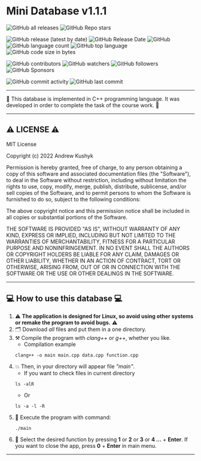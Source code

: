 # Mini Database v1.1.1

![GitHub all releases](https://img.shields.io/github/downloads/git-user-cpp/mini_database/total?color=00FF00&logo=GitHub&logoColor=00FF00&style=plastic)
![GitHub Repo stars](https://img.shields.io/github/stars/git-user-cpp/mini_database?color=FFFF00&logo=GitHub&logoColor=FFFF00&style=plastic)

![GitHub release (latest by date)](https://img.shields.io/github/v/release/git-user-cpp/mini_database?color=ff0000&logo=GitHub&logoColor=ff0000&style=plastic)
![GitHub Release Date](https://img.shields.io/github/release-date/git-user-cpp/mini_database?color=ff4500&logo=GitHub&logoColor=ff4500&style=plastic)
![GitHub](https://img.shields.io/github/license/git-user-cpp/mini_database?color=FFD700&logo=GitHub&logoColor=FFD700&style=plastic)
![GitHub language count](https://img.shields.io/github/languages/count/git-user-cpp/mini_database?color=7FFFD4&logo=GitHub&logoColor=7FFFD4&style=plastic)
![GitHub top language](https://img.shields.io/github/languages/top/git-user-cpp/mini_database?color=red&logo=GitHub&logoColor=red&style=plastic)
![GitHub code size in bytes](https://img.shields.io/github/languages/code-size/git-user-cpp/mini_database?color=00BFFF&logo=github&logoColor=00BFFF&style=plastic)

![GitHub contributors](https://img.shields.io/github/contributors-anon/git-user-cpp/mini_database?color=ff0000&logo=github&logoColor=ff0000&style=plastic)
![GitHub watchers](https://img.shields.io/github/watchers/git-user-cpp/mini_database?color=DC143C&logo=github&logoColor=DC143C&style=plastic)
![GitHub followers](https://img.shields.io/github/followers/git-user-cpp?color=7FFF00&logo=github&logoColor=7FFF00&style=plastic)
![GitHub Sponsors](https://img.shields.io/github/sponsors/git-user-cpp?color=00FFFF&logo=github&logoColor=00FFFF&style=plastic)

![GitHub commit activity](https://img.shields.io/github/commit-activity/y/git-user-cpp/mini_database?color=98FB98&logo=github&logoColor=98FB98&style=plastic)
![GitHub last commit](https://img.shields.io/github/last-commit/git-user-cpp/mini_database?color=98FB98&logo=github&logoColor=98FB98&style=plastic)

---

:red_circle: This database is implemented in C++ programming language. It was developed in order to complete the task of the course work. :red_circle:

---

## ⚠️ LICENSE ⚠️
MIT License

Copyright (c) 2022 Andrew Kushyk

Permission is hereby granted, free of charge, to any person obtaining a copy
of this software and associated documentation files (the "Software"), to deal
in the Software without restriction, including without limitation the rights
to use, copy, modify, merge, publish, distribute, sublicense, and/or sell
copies of the Software, and to permit persons to whom the Software is
furnished to do so, subject to the following conditions:

The above copyright notice and this permission notice shall be included in all
copies or substantial portions of the Software.

THE SOFTWARE IS PROVIDED "AS IS", WITHOUT WARRANTY OF ANY KIND, EXPRESS OR
IMPLIED, INCLUDING BUT NOT LIMITED TO THE WARRANTIES OF MERCHANTABILITY,
FITNESS FOR A PARTICULAR PURPOSE AND NONINFRINGEMENT. IN NO EVENT SHALL THE
AUTHORS OR COPYRIGHT HOLDERS BE LIABLE FOR ANY CLAIM, DAMAGES OR OTHER
LIABILITY, WHETHER IN AN ACTION OF CONTRACT, TORT OR OTHERWISE, ARISING FROM,
OUT OF OR IN CONNECTION WITH THE SOFTWARE OR THE USE OR OTHER DEALINGS IN THE
SOFTWARE.

---

## 💻 How to use this database 💻

1) ⚠️ **The application is designed for Linux, so avoid using other systems or remake the program to avoid bugs.** ⚠️ 
2) 🗂️ Download *all* files and put them in a one directory.
3) ⚒️ Compile the program with *clang++* or *g++*, whether you like.
    - Сompilation example
    ```
    clang++ -o main main.cpp data.cpp function.cpp
    ```
4) 💥 Then, in your directory will appear file *"main"*.
    - If you want to check files in current directory
    ```
    ls -alR
    ```
    - Or
    ```
    ls -a -l -R
    ```
5) 🌠 Execute the program with command:
    ```
    ./main
    ```
6) 👷 Select the desired function by pressing **1** or **2** or **3** or **4 ...** + **Enter**. If you want to close the app, press **0** + **Enter** in main menu.

---
